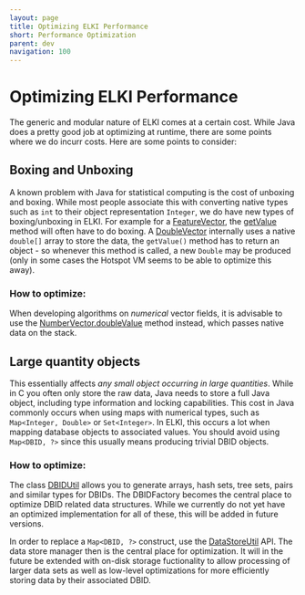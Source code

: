 ```yaml
---
layout: page
title: Optimizing ELKI Performance
short: Performance Optimization
parent: dev
navigation: 100
---
```



Optimizing ELKI Performance
===========================

The generic and modular nature of ELKI comes at a certain cost. While Java does a pretty good job at optimizing at runtime, there are some points where we do incurr costs. Here are some points to consider:

Boxing and Unboxing
-------------------

A known problem with Java for statistical computing is the cost of unboxing and boxing. While most people associate this with converting native types such as `int` to their object representation `Integer`, we do have new types of boxing/unboxing in ELKI. For example for a [FeatureVector](/releases/current/javadoc/de/lmu/ifi/dbs/elki/data/FeatureVector.html), the [getValue](/releases/current/javadoc/de/lmu/ifi/dbs/elki/data/FeatureVector.html) method will often have to do boxing. A [DoubleVector](/releases/current/javadoc/de/lmu/ifi/dbs/elki/data/DoubleVector.html) internally uses a native `double[]` array to store the data, the `getValue()` method has to return an object - so whenever this method is called, a new `Double` may be produced (only in some cases the Hotspot VM seems to be able to optimize this away).

### How to optimize:

When developing algorithms on *numerical* vector fields, it is advisable to use the [NumberVector.doubleValue](/releases/current/javadoc/de/lmu/ifi/dbs/elki/data/NumberVector.html) method instead, which passes native data on the stack.

Large quantity objects
----------------------

This essentially affects *any small object occurring in large quantities*. While in C you often only store the raw data, Java needs to store a full Java object, including type information and locking capabilities. This cost in Java commonly occurs when using maps with numerical types, such as `Map<Integer, Double>` or `Set<Integer>`. In ELKI, this occurs a lot when mapping database objects to associated values. You should avoid using `Map<DBID, ?>` since this usually means producing trivial DBID objects.

### How to optimize:

The class [DBIDUtil](/releases/current/javadoc/de/lmu/ifi/dbs/elki/database/ids/DBIDUtil.html) allows you to generate arrays, hash sets, tree sets, pairs and similar types for DBIDs. The DBIDFactory becomes the central place to optimize DBID related data structures. While we currently do not yet have an optimized implementation for all of these, this will be added in future versions.

In order to replace a `Map<DBID, ?>` construct, use the [DataStoreUtil](/releases/current/javadoc/de/lmu/ifi/dbs/elki/database/datastore/DataStoreUtil.html) API. The data store manager then is the central place for optimization. It will in the future be extended with on-disk storage fuctionality to allow processing of larger data sets as well as low-level optimizations for more efficiently storing data by their associated DBID.
